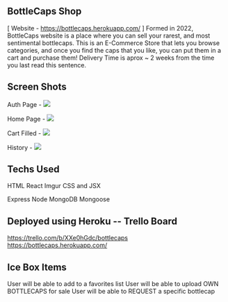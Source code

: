 ## BottleCaps Shop
[ Website - https://bottlecaps.herokuapp.com/ ] Formed in 2022, BottleCaps website is a place where you can sell your rarest, and most sentimental bottlecaps. This is an E-Commerce Store that lets you browse categories, and once you find the caps that you like, you can put them in a cart and purchase them! Delivery Time is aprox ~ 2 weeks from the time you last read this sentence.

## Screen Shots

Auth Page - <img src="https://i.imgur.com/f7xuaAn.png">

Home Page - <img src="https://i.imgur.com/TgPR3Iw.png">

Cart Filled - <img src="https://i.imgur.com/JVNiozk.png"> 

History - <img src="https://i.imgur.com/oPZMT8e.png">

## Techs Used

HTML
React
Imgur
CSS and JSX

Express
Node
MongoDB
Mongoose

## Deployed using Heroku -- Trello Board
https://trello.com/b/XXe0hGdc/bottlecaps
https://bottlecaps.herokuapp.com/

## Ice Box Items

User will be able to add to a favorites list
User will be able to upload OWN BOTTLECAPS for sale
User will be able to REQUEST a specific bottlecap